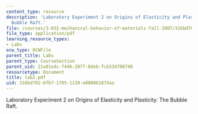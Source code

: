 ```yaml
---
content_type: resource
description: 'Laboratory Experiment 2 on Origins of Elasticity and Plasticity: The
  Bubble Raft.'
file: /courses/3-032-mechanical-behavior-of-materials-fall-2007/316bd7026fb717651120e800861874aa_lab2.pdf
file_type: application/pdf
learning_resource_types:
- Labs
ocw_type: OCWFile
parent_title: Labs
parent_type: CourseSection
parent_uid: 21a01e4c-f446-207f-8deb-fcb534708748
resourcetype: Document
title: lab2.pdf
uid: 316bd702-6fb7-1765-1120-e800861874aa
---
```

Laboratory Experiment 2 on Origins of Elasticity and Plasticity: The Bubble Raft.

